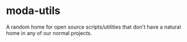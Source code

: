 # moda-utils

A random home for open source scripts/utilities that don't have a natural home in any of our normal projects. 


